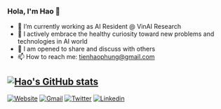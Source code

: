 ### Hola, I'm Hao 👋

<!--
**v-haopt12/v-haopt12** is a ✨ _special_ ✨ repository because its `README.md` (this file) appears on your GitHub profile.

Here are some ideas to get you started:

- 🔭 I’m currently working on ...
- 🌱 I’m currently learning ...
- 👯 I’m looking to collaborate on ...
- 🤔 I’m looking for help with ...
- 💬 Ask me about ...
- 📫 How to reach me: ...
- 😄 Pronouns: ...
- ⚡ Fun fact: ...
-->
- 🔭 I’m currently working as AI Resident @ VinAI Research
- 🌱 I actively embrace the healthy curiosity toward new problems and technologies in AI world
- 💬 I am opened to share and discuss with others
- 📫 How to reach me: [tienhaophung@gmail.com](tienhaophung@gmail.com)

[![Hao's GitHub stats](https://github-readme-stats.vercel.app/api?username=hao-pt)](https://github.com/anuraghazra/github-readme-stats)
---
[![Website](https://img.shields.io/badge/hao--pt%40github.io-website-green?style=for-the-badge&logo=gmail&logoColor=white)](https://hao-pt.github.io/)
[![Gmail](https://img.shields.io/badge/Gmail-D14836?style=for-the-badge&logo=gmail&logoColor=white)](mailto:tienhaophung@gmail.com)
[![Twitter](https://img.shields.io/badge/Twitter-1DA1F2?style=for-the-badge&logo=twitter&logoColor=white)](https://twitter.com/tienhaophung)
[![Linkedin](https://img.shields.io/badge/LinkedIn-0077B5?style=for-the-badge&logo=linkedin&logoColor=white)](https://www.linkedin.com/in/tienhaophung/)
